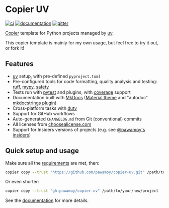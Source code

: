 # Copier UV

[![ci](https://github.com/pawamoy/copier-uv/workflows/ci/badge.svg)](https://github.com/pawamoy/copier-uv/actions?query=workflow%3Aci)
[![documentation](https://img.shields.io/badge/docs-mkdocs%20material-blue.svg?style=flat)](https://pawamoy.github.io/copier-uv/)
[![gitter](https://badges.gitter.im/join%20chat.svg)](https://app.gitter.im/#/room/#copier-uv/community:gitter.im)

[Copier](https://github.com/copier-org/copier) template
for Python projects managed by [uv](https://github.com/astral-sh/uv).

This copier template is mainly for my own usage,
but feel free to try it out, or fork it!

## Features

- [uv](https://github.com/astral-sh/uv) setup, with pre-defined `pyproject.toml`
- Pre-configured tools for code formatting, quality analysis and testing:
  [ruff](https://github.com/charliermarsh/ruff),
  [mypy](https://github.com/python/mypy),
  [safety](https://github.com/pyupio/safety)
- Tests run with [pytest](https://github.com/pytest-dev/pytest) and plugins, with [coverage](https://github.com/nedbat/coveragepy) support
- Documentation built with [MkDocs](https://github.com/mkdocs/mkdocs)
  ([Material theme](https://github.com/squidfunk/mkdocs-material)
  and "autodoc" [mkdocstrings plugin](https://github.com/mkdocstrings/mkdocstrings))
- Cross-platform tasks with [duty](https://github.com/pawamoy/duty)
- Support for GitHub workflows
- Auto-generated `CHANGELOG.md` from Git (conventional) commits
- All licenses from [choosealicense.com](https://choosealicense.com/appendix/)
- Support for Insiders versions of projects (e.g. see [@pawamoy's insiders](https://pawamoy.github.io/insiders/))

## Quick setup and usage

Make sure all the
[requirements](https://pawamoy.github.io/copier-uv/requirements)
are met, then:

```bash
copier copy --trust "https://github.com/pawamoy/copier-uv.git" /path/to/your/new/project
```

Or even shorter:

```bash
copier copy --trust "gh:pawamoy/copier-uv" /path/to/your/new/project
```

See the [documentation](https://pawamoy.github.io/copier-uv)
for more details.
